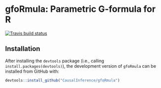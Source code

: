
<!-- README.md is generated from README.Rmd. Please edit that file -->

# gfoRmula: Parametric G-formula for R

<!-- badges: start -->

[![Travis build
status](https://travis-ci.org/CausalInference/gfoRmula.svg?branch=master)](https://travis-ci.org/CausalInference/gfoRmula)
<!-- badges: end -->

## Installation

After installing the `devtools` package (i.e., calling
`install.packages(devtools)`), the development version of `gfoRmula` can
be installed from GitHub with:

``` r
devtools::install_github("CausalInference/gfoRmula")
```
